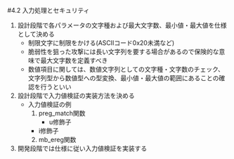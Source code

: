 #4.2 入力処理とセキュリティ

1. 設計段階で各パラメータの文字種および最大文字数、最小値・最大値を仕様として決める
   - 制限文字に制限をかける(ASCIIコード0x20未満など)
   - 脆弱性を狙った攻撃には長い文字列を要する場合があるので保険的な意味で最大文字数を定義すべき
   - 数値項目に関しては、数値文字列としての文字種・文字数のチェック、文字列型から数値型への型変換、最小値・最大値の範囲にあることの確認を行うといい
2. 設計段階で入力値検証の実装方法を決める
   - 入力値検証の例
      1. preg_match関数
         - u修飾子
	 - i修飾子
      2. mb_ereg関数
3. 開発段階では仕様に従い入力値検証を実装する
